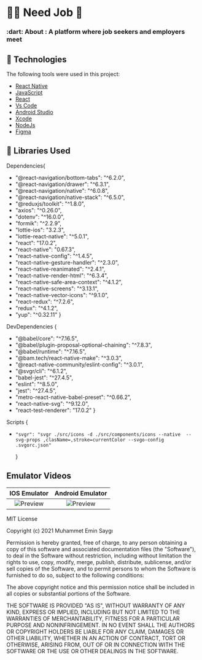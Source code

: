 <h1 align="left">👨‍💻 Need Job 📙  </h1>

<h3 align="left">
   :dart: About : 
  A platform where job seekers and employers meet
</h3>


## :rocket: Technologies

The following tools were used in this project:

- [React Native](https://reactnative.dev)
- [JavaScript](https://www.javascript.com)
- [React](https://reactjs.org)
- [Vs Code](https://code.visualstudio.com/)
- [Android Studio](https://developer.android.com/studio?gclid=Cj0KCQiAyJOBBhDCARIsAJG2h5eL8TqlTcYWCGcBIPw1fvDCI8-HFaYlvzdfH8GUd_-j9kX9SbFTTJkaAo3MEALw_wcB&gclsrc=aw.ds)
- [Xcode](https://developer.apple.com/xcode/)
- [NodeJs](https://nodejs.org/en/)
- [Figma](https://www.figma.com)

## :rocket: Libraries Used

Dependencies{

-   "@react-navigation/bottom-tabs": "^6.2.0",
-   "@react-navigation/drawer": "^6.3.1",
-   "@react-navigation/native": "^6.0.8",
-   "@react-navigation/native-stack": "^6.5.0",
-   "@reduxjs/toolkit": "^1.8.0",
-   "axios": "^0.26.0",
-   "dotenv": "^16.0.0",
-   "formik": "^2.2.9",
-   "lottie-ios": "3.2.3",
-   "lottie-react-native": "^5.0.1",
-   "react": "17.0.2",
-   "react-native": "0.67.3",
-   "react-native-config": "^1.4.5",
-   "react-native-gesture-handler": "^2.3.0",
-   "react-native-reanimated": "^2.4.1",
-   "react-native-render-html": "^6.3.4",
-   "react-native-safe-area-context": "^4.1.2",
-   "react-native-screens": "^3.13.1",
-   "react-native-vector-icons": "^9.1.0",
-   "react-redux": "^7.2.6",
-   "redux": "^4.1.2",
-   "yup": "^0.32.11"
    }

DevDependencies {

- "@babel/core": "^7.16.5",
- "@babel/plugin-proposal-optional-chaining": "^7.8.3",
- "@babel/runtime": "^7.16.5",
- "@bam.tech/react-native-make": "^3.0.3",
- "@react-native-community/eslint-config": "^3.0.1",
- "@svgr/cli": "^6.1.2",
- "babel-jest": "^27.4.5",
- "eslint": "^8.5.0",
- "jest": "^27.4.5",
- "metro-react-native-babel-preset": "^0.66.2",
- "react-native-svg": "^9.12.0",
- "react-test-renderer": "17.0.2"
    }

Scripts {

-     "svgr": "svgr ./src/icons -d ./src/components/icons --native  --svg-props ,clasName=,stroke=currentColor --svgo-config .svgorc.json"

  }

## Emulator Videos

IOS Emulator | Android Emulator  
:-------------------------: | :-------------------------:
![Preview](/assets/img/iosGif.gif) | ![Preview](/assets/img/AndroidGif.gif)


MIT License

Copyright (c) 2021 Muhammet Emin Saygı

Permission is hereby granted, free of charge, to any person obtaining a copy
of this software and associated documentation files (the "Software"), to deal
in the Software without restriction, including without limitation the rights
to use, copy, modify, merge, publish, distribute, sublicense, and/or sell
copies of the Software, and to permit persons to whom the Software is
furnished to do so, subject to the following conditions:

The above copyright notice and this permission notice shall be included in all
copies or substantial portions of the Software.

THE SOFTWARE IS PROVIDED "AS IS", WITHOUT WARRANTY OF ANY KIND, EXPRESS OR
IMPLIED, INCLUDING BUT NOT LIMITED TO THE WARRANTIES OF MERCHANTABILITY,
FITNESS FOR A PARTICULAR PURPOSE AND NONINFRINGEMENT. IN NO EVENT SHALL THE
AUTHORS OR COPYRIGHT HOLDERS BE LIABLE FOR ANY CLAIM, DAMAGES OR OTHER
LIABILITY, WHETHER IN AN ACTION OF CONTRACT, TORT OR OTHERWISE, ARISING FROM,
OUT OF OR IN CONNECTION WITH THE SOFTWARE OR THE USE OR OTHER DEALINGS IN THE
SOFTWARE.